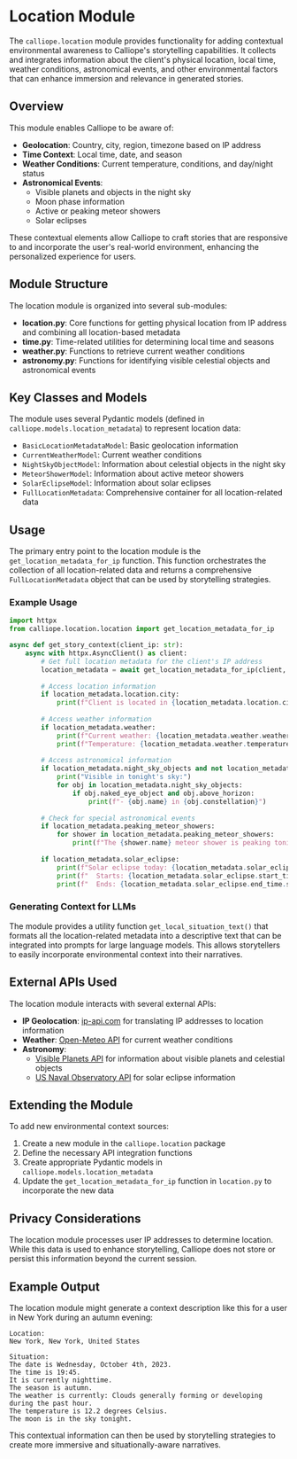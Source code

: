 # Location Module

The `calliope.location` module provides functionality for adding contextual environmental awareness to Calliope's storytelling capabilities. It collects and integrates information about the client's physical location, local time, weather conditions, astronomical events, and other environmental factors that can enhance immersion and relevance in generated stories.

## Overview

This module enables Calliope to be aware of:

- **Geolocation**: Country, city, region, timezone based on IP address
- **Time Context**: Local time, date, and season
- **Weather Conditions**: Current temperature, conditions, and day/night status
- **Astronomical Events**: 
  - Visible planets and objects in the night sky
  - Moon phase information
  - Active or peaking meteor showers
  - Solar eclipses

These contextual elements allow Calliope to craft stories that are responsive to and incorporate the user's real-world environment, enhancing the personalized experience for users.

## Module Structure

The location module is organized into several sub-modules:

- **location.py**: Core functions for getting physical location from IP address and combining all location-based metadata
- **time.py**: Time-related utilities for determining local time and seasons
- **weather.py**: Functions to retrieve current weather conditions
- **astronomy.py**: Functions for identifying visible celestial objects and astronomical events

## Key Classes and Models

The module uses several Pydantic models (defined in `calliope.models.location_metadata`) to represent location data:

- `BasicLocationMetadataModel`: Basic geolocation information
- `CurrentWeatherModel`: Current weather conditions
- `NightSkyObjectModel`: Information about celestial objects in the night sky
- `MeteorShowerModel`: Information about active meteor showers
- `SolarEclipseModel`: Information about solar eclipses
- `FullLocationMetadata`: Comprehensive container for all location-related data

## Usage

The primary entry point to the location module is the `get_location_metadata_for_ip` function. This function orchestrates the collection of all location-related data and returns a comprehensive `FullLocationMetadata` object that can be used by storytelling strategies.

### Example Usage

```python
import httpx
from calliope.location.location import get_location_metadata_for_ip

async def get_story_context(client_ip: str):
    async with httpx.AsyncClient() as client:
        # Get full location metadata for the client's IP address
        location_metadata = await get_location_metadata_for_ip(client, client_ip)
        
        # Access location information
        if location_metadata.location.city:
            print(f"Client is located in {location_metadata.location.city}, {location_metadata.location.country}")
        
        # Access weather information
        if location_metadata.weather:
            print(f"Current weather: {location_metadata.weather.weather_description}")
            print(f"Temperature: {location_metadata.weather.temperature}°C")
        
        # Access astronomical information
        if location_metadata.night_sky_objects and not location_metadata.weather.is_day:
            print("Visible in tonight's sky:")
            for obj in location_metadata.night_sky_objects:
                if obj.naked_eye_object and obj.above_horizon:
                    print(f"- {obj.name} in {obj.constellation}")
                    
        # Check for special astronomical events
        if location_metadata.peaking_meteor_showers:
            for shower in location_metadata.peaking_meteor_showers:
                print(f"The {shower.name} meteor shower is peaking tonight!")
        
        if location_metadata.solar_eclipse:
            print(f"Solar eclipse today: {location_metadata.solar_eclipse.description}")
            print(f"  Starts: {location_metadata.solar_eclipse.start_time.strftime('%H:%M')}")
            print(f"  Ends: {location_metadata.solar_eclipse.end_time.strftime('%H:%M')}")
```

### Generating Context for LLMs

The module provides a utility function `get_local_situation_text()` that formats all the location-related metadata into a descriptive text that can be integrated into prompts for large language models. This allows storytellers to easily incorporate environmental context into their narratives.

## External APIs Used

The location module interacts with several external APIs:

- **IP Geolocation**: [ip-api.com](http://ip-api.com) for translating IP addresses to location information
- **Weather**: [Open-Meteo API](https://api.open-meteo.com) for current weather conditions
- **Astronomy**:
  - [Visible Planets API](https://api.visibleplanets.dev) for information about visible planets and celestial objects
  - [US Naval Observatory API](https://aa.usno.navy.mil) for solar eclipse information

## Extending the Module

To add new environmental context sources:

1. Create a new module in the `calliope.location` package
2. Define the necessary API integration functions
3. Create appropriate Pydantic models in `calliope.models.location_metadata`
4. Update the `get_location_metadata_for_ip` function in `location.py` to incorporate the new data

## Privacy Considerations

The location module processes user IP addresses to determine location. While this data is used to enhance storytelling, Calliope does not store or persist this information beyond the current session.

## Example Output

The location module might generate a context description like this for a user in New York during an autumn evening:

```
Location:
New York, New York, United States

Situation:
The date is Wednesday, October 4th, 2023.
The time is 19:45.
It is currently nighttime.
The season is autumn.
The weather is currently: Clouds generally forming or developing during the past hour.
The temperature is 12.2 degrees Celsius.
The moon is in the sky tonight.
```

This contextual information can then be used by storytelling strategies to create more immersive and situationally-aware narratives.